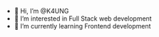 - 👋 Hi, I’m @K4UNG
- 👀 I’m interested in Full Stack web development
- 🌱 I’m currently learning Frontend development

<!---
K4UNG/K4UNG is a ✨ special ✨ repository because its `README.md` (this file) appears on your GitHub profile.
You can click the Preview link to take a look at your changes.
--->
